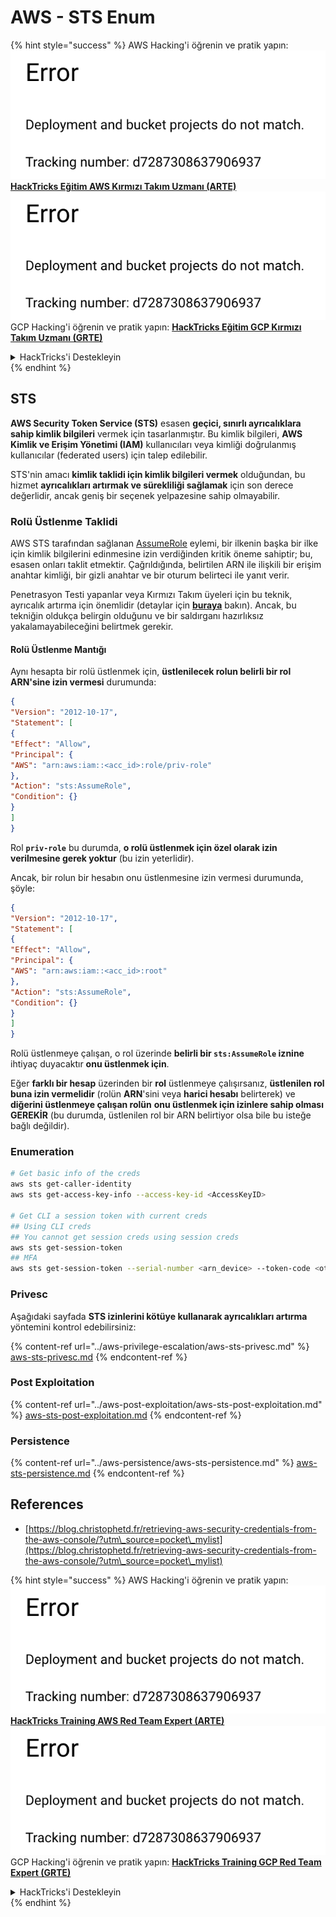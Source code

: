 # AWS - STS Enum

{% hint style="success" %}
AWS Hacking'i öğrenin ve pratik yapın:<img src="../../../.gitbook/assets/image (1) (1).png" alt="" data-size="line">[**HackTricks Eğitim AWS Kırmızı Takım Uzmanı (ARTE)**](https://training.hacktricks.xyz/courses/arte)<img src="../../../.gitbook/assets/image (1) (1).png" alt="" data-size="line">\
GCP Hacking'i öğrenin ve pratik yapın: <img src="../../../.gitbook/assets/image (2).png" alt="" data-size="line">[**HackTricks Eğitim GCP Kırmızı Takım Uzmanı (GRTE)**<img src="../../../.gitbook/assets/image (2).png" alt="" data-size="line">](https://training.hacktricks.xyz/courses/grte)

<details>

<summary>HackTricks'i Destekleyin</summary>

* [**abonelik planlarını**](https://github.com/sponsors/carlospolop) kontrol edin!
* **💬 [**Discord grubuna**](https://discord.gg/hRep4RUj7f) veya [**telegram grubuna**](https://t.me/peass) katılın ya da **Twitter**'da **bizi takip edin** 🐦 [**@hacktricks\_live**](https://twitter.com/hacktricks\_live)**.**
* **Hacking ipuçlarını paylaşmak için** [**HackTricks**](https://github.com/carlospolop/hacktricks) ve [**HackTricks Cloud**](https://github.com/carlospolop/hacktricks-cloud) github reposuna PR gönderin.

</details>
{% endhint %}

## STS

**AWS Security Token Service (STS)** esasen **geçici, sınırlı ayrıcalıklara sahip kimlik bilgileri** vermek için tasarlanmıştır. Bu kimlik bilgileri, **AWS Kimlik ve Erişim Yönetimi (IAM)** kullanıcıları veya kimliği doğrulanmış kullanıcılar (federated users) için talep edilebilir.

STS'nin amacı **kimlik taklidi için kimlik bilgileri vermek** olduğundan, bu hizmet **ayrıcalıkları artırmak ve sürekliliği sağlamak** için son derece değerlidir, ancak geniş bir seçenek yelpazesine sahip olmayabilir.

### Rolü Üstlenme Taklidi

AWS STS tarafından sağlanan [AssumeRole](https://docs.aws.amazon.com/STS/latest/APIReference/API\_AssumeRole.html) eylemi, bir ilkenin başka bir ilke için kimlik bilgilerini edinmesine izin verdiğinden kritik öneme sahiptir; bu, esasen onları taklit etmektir. Çağrıldığında, belirtilen ARN ile ilişkili bir erişim anahtar kimliği, bir gizli anahtar ve bir oturum belirteci ile yanıt verir.

Penetrasyon Testi yapanlar veya Kırmızı Takım üyeleri için bu teknik, ayrıcalık artırma için önemlidir (detaylar için [**buraya**](../aws-privilege-escalation/aws-sts-privesc.md#sts-assumerole) bakın). Ancak, bu tekniğin oldukça belirgin olduğunu ve bir saldırganı hazırlıksız yakalamayabileceğini belirtmek gerekir.

#### Rolü Üstlenme Mantığı

Aynı hesapta bir rolü üstlenmek için, **üstlenilecek rolun belirli bir rol ARN'sine izin vermesi** durumunda:
```json
{
"Version": "2012-10-17",
"Statement": [
{
"Effect": "Allow",
"Principal": {
"AWS": "arn:aws:iam::<acc_id>:role/priv-role"
},
"Action": "sts:AssumeRole",
"Condition": {}
}
]
}
```
Rol **`priv-role`** bu durumda, **o rolü üstlenmek için özel olarak izin verilmesine gerek yoktur** (bu izin yeterlidir).

Ancak, bir rolun bir hesabın onu üstlenmesine izin vermesi durumunda, şöyle:
```json
{
"Version": "2012-10-17",
"Statement": [
{
"Effect": "Allow",
"Principal": {
"AWS": "arn:aws:iam::<acc_id>:root"
},
"Action": "sts:AssumeRole",
"Condition": {}
}
]
}
```
Rolü üstlenmeye çalışan, o rol üzerinde **belirli bir `sts:AssumeRole` iznine** ihtiyaç duyacaktır **onu üstlenmek için**.

Eğer **farklı bir hesap** üzerinden bir **rol** üstlenmeye çalışırsanız, **üstlenilen rol buna izin vermelidir** (rolün **ARN**'sini veya **harici hesabı** belirterek) ve **diğerini üstlenmeye çalışan rolün** **onu üstlenmek için izinlere sahip olması GEREKİR** (bu durumda, üstlenilen rol bir ARN belirtiyor olsa bile bu isteğe bağlı değildir).

### Enumeration
```bash
# Get basic info of the creds
aws sts get-caller-identity
aws sts get-access-key-info --access-key-id <AccessKeyID>

# Get CLI a session token with current creds
## Using CLI creds
## You cannot get session creds using session creds
aws sts get-session-token
## MFA
aws sts get-session-token --serial-number <arn_device> --token-code <otp_code>
```
### Privesc

Aşağıdaki sayfada **STS izinlerini kötüye kullanarak ayrıcalıkları artırma** yöntemini kontrol edebilirsiniz:

{% content-ref url="../aws-privilege-escalation/aws-sts-privesc.md" %}
[aws-sts-privesc.md](../aws-privilege-escalation/aws-sts-privesc.md)
{% endcontent-ref %}

### Post Exploitation

{% content-ref url="../aws-post-exploitation/aws-sts-post-exploitation.md" %}
[aws-sts-post-exploitation.md](../aws-post-exploitation/aws-sts-post-exploitation.md)
{% endcontent-ref %}

### Persistence

{% content-ref url="../aws-persistence/aws-sts-persistence.md" %}
[aws-sts-persistence.md](../aws-persistence/aws-sts-persistence.md)
{% endcontent-ref %}

## References

* [https://blog.christophetd.fr/retrieving-aws-security-credentials-from-the-aws-console/?utm\_source=pocket\_mylist](https://blog.christophetd.fr/retrieving-aws-security-credentials-from-the-aws-console/?utm\_source=pocket\_mylist)

{% hint style="success" %}
AWS Hacking'i öğrenin ve pratik yapın:<img src="../../../.gitbook/assets/image (1) (1).png" alt="" data-size="line">[**HackTricks Training AWS Red Team Expert (ARTE)**](https://training.hacktricks.xyz/courses/arte)<img src="../../../.gitbook/assets/image (1) (1).png" alt="" data-size="line">\
GCP Hacking'i öğrenin ve pratik yapın: <img src="../../../.gitbook/assets/image (2).png" alt="" data-size="line">[**HackTricks Training GCP Red Team Expert (GRTE)**<img src="../../../.gitbook/assets/image (2).png" alt="" data-size="line">](https://training.hacktricks.xyz/courses/grte)

<details>

<summary>HackTricks'i Destekleyin</summary>

* [**abonelik planlarını**](https://github.com/sponsors/carlospolop) kontrol edin!
* **💬 [**Discord grubuna**](https://discord.gg/hRep4RUj7f) veya [**telegram grubuna**](https://t.me/peass) katılın ya da **Twitter'da** 🐦 [**@hacktricks\_live**](https://twitter.com/hacktricks\_live)**'i takip edin.**
* **Hacking ipuçlarını paylaşmak için** [**HackTricks**](https://github.com/carlospolop/hacktricks) ve [**HackTricks Cloud**](https://github.com/carlospolop/hacktricks-cloud) github reposuna PR gönderin.

</details>
{% endhint %}
